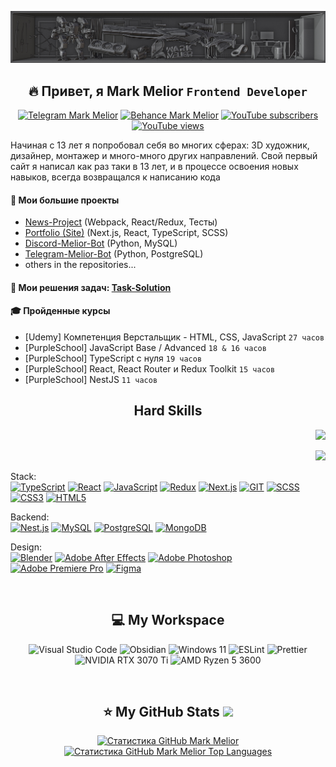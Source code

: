 ![](https://github.com/MarkMelior/MarkMelior/blob/main/banner2.jpg)

<h2 align="center">🔥 Привет, я Mark Melior <code>Frontend Developer</code></h2>

<p align="center">
<a href="https://t.me/MarkMelior" target="_blank">
	<img alt="Telegram Mark Melior" title="Write me" src="https://img.shields.io/badge/Telegram-E6A540?style=for-the-badge&logo=telegram&logoColor=white"/></a>
<a href="https://www.behance.net/MarkMelior" target="_blank">
	<img alt="Behance Mark Melior" title="My 3D & Design works" src="https://img.shields.io/badge/Behance-E66E40?logo=behance&logoColor=fff&style=for-the-badge"/></a>
<a href="https://www.youtube.com/@MarkMelior?sub_confirmation=1" target="_blank">
	<img alt="YouTube subscribers" title="Subscribe to my YouTube channel" src="https://custom-icon-badges.demolab.com/youtube/channel/subscribers/UCrS1fiU-_ImctQ-MDdfLoRA?color=%23E65140&label=SUBSCRIBE&logo=video&logoColor=white&style=for-the-badge&labelColor=E65140"/></a> 
<a href="https://www.youtube.com/@MarkMelior?sub_confirmation=1" target="_blank">
	<img alt="YouTube views" title="YouTube channel total views" src="https://custom-icon-badges.demolab.com/youtube/channel/views/UCrS1fiU-_ImctQ-MDdfLoRA?color=%23E68C40&logo=eye&logoColor=white&style=for-the-badge&labelColor=E68C40"/></a> 
</p>

Начиная с 13 лет я попробовал себя во многих сферах: 3D художник, дизайнер, монтажер и много-много других направлений. Свой первый сайт я написал как раз таки в 13 лет, и в процессе освоения новых навыков, всегда возвращался к написанию кода

#### 🔗 Мои большие проекты

- [News-Project](https://github.com/MarkMelior/News-Project) (Webpack, React/Redux, Тесты)
- [Portfolio (Site)](https://Portfolio-MarkMelior.vercel.app) (Next.js, React, TypeScript, SCSS)
- [Discord-Melior-Bot](https://github.com/MarkMelior/Discord-Melior-Bot) (Python, MySQL)
- [Telegram-Melior-Bot](https://github.com/MarkMelior/Telegram-Melior-Bot) (Python, PostgreSQL)
- others in the repositories...
<!-- - [Learn-JavaScript-Base](https://github.com/MarkMelior/Learn-JavaScript-Base)
- [Learn-React-Pizza-App](https://github.com/MarkMelior/Learn-React-Pizza-App)
- [Learn-Nest.JS](https://github.com/MarkMelior/Learn-Nest.JS) -->

#### 📌 Мои решения задач: [Task-Solution](https://github.com/MarkMelior/Task-Solution)

#### 🎓 Пройденные курсы

- [Udemy] Компетенция Верстальщик - HTML, CSS, JavaScript `27 часов`
- [PurpleSchool] JavaScript Base / Advanced `18 & 16 часов`
- [PurpleSchool] TypeScript с нуля `19 часов`
- [PurpleSchool] React, React Router и Redux Toolkit `15 часов`
- [PurpleSchool] NestJS `11 часов`

<h2 align="center">Hard Skills</h2>

<p align="right">
	<img src="https://www.codewars.com/users/MarkMelior/badges/large" />
</p>
<p align="right">
	<img src="https://img.shields.io/badge/dynamic/json?style=for-the-badge&labelColor=black&color=%23ffa116&label=Solved&query=solvedOverTotal&url=https%3A%2F%2Fbadge.xyli.tech/%2Fapi%2Fusers%2FMarkMelior&logo=leetcode&logoColor=yellow" />
</p>

Stack:  
[![TypeScript](https://img.shields.io/badge/TypeScript-007ACC?style=for-the-badge&logo=typescript&logoColor=white)](https://github.com/MarkMelior)
[![React](https://img.shields.io/badge/React-20232A?style=for-the-badge&logo=react&logoColor=61DAFB)](https://github.com/MarkMelior)
[![JavaScript](https://img.shields.io/badge/JavaScript-F7DF1E?style=for-the-badge&logo=JavaScript&logoColor=white)](https://github.com/MarkMelior)
[![Redux](https://img.shields.io/badge/Redux-593D88?style=for-the-badge&logo=redux&logoColor=white)](https://github.com/MarkMelior)
[![Next.js](https://img.shields.io/badge/Next.js-000?logo=nextdotjs&logoColor=fff&style=for-the-badge)](https://github.com/MarkMelior)
[![GIT](https://img.shields.io/badge/GIT-E44C30?style=for-the-badge&logo=git&logoColor=white)](https://github.com/MarkMelior)
[![SCSS](https://img.shields.io/badge/Scss-CC6699?style=for-the-badge&logo=sass&logoColor=white)](https://github.com/MarkMelior)
[![CSS3](https://img.shields.io/badge/CSS3-1572B6?style=for-the-badge&logo=css3&logoColor=white)](https://github.com/MarkMelior)
[![HTML5](https://img.shields.io/badge/HTML5-E34F26?style=for-the-badge&logo=html5&logoColor=white)](https://github.com/MarkMelior)

Backend:  
[![Nest.js](https://img.shields.io/badge/nest.js-%23DD0031.svg?&style=for-the-badge&logo=nestjs&logoColor=white)](https://github.com/MarkMelior)
[![MySQL](https://img.shields.io/badge/MySQL-00000F?style=for-the-badge&logo=mysql&logoColor=white)](https://github.com/MarkMelior)
[![PostgreSQL](https://img.shields.io/badge/PostgreSQL-316192?style=for-the-badge&logo=postgresql&logoColor=white)](https://github.com/MarkMelior)
[![MongoDB](https://img.shields.io/badge/MongoDB-4EA94B?style=for-the-badge&logo=mongodb&logoColor=white)](https://github.com/MarkMelior)

Design:  
[![Blender](https://img.shields.io/badge/blender-%23F5792A.svg?style=for-the-badge&logo=blender&logoColor=white)](https://github.com/MarkMelior)
[![Adobe After Effects](https://img.shields.io/badge/Adobe%20after%20affects-CF96FD?style=for-the-badge&logo=Adobe%20after%20effects&logoColor=393665)](https://github.com/MarkMelior)
[![Adobe Photoshop](https://img.shields.io/badge/Adobe%20Photoshop-31A8FF?style=for-the-badge&logo=Adobe%20Photoshop&logoColor=black)](https://github.com/MarkMelior)
[![Adobe Premiere Pro](https://img.shields.io/badge/Adobe%20Premiere%20Pro-9999FF?style=for-the-badge&logo=Adobe%20Premiere%20Pro&logoColor=white)](https://github.com/MarkMelior)
[![Figma](https://img.shields.io/badge/Figma-F24E1E?style=for-the-badge&logo=figma&logoColor=white)](https://github.com/MarkMelior)

⠀

<h2 align="center">💻 My Workspace</h2>

<p align="center">
	<img alt="Visual Studio Code" title="Visual Studio Code" src="https://img.shields.io/badge/Visual_Studio_Code-0078D4?style=for-the-badge&logo=visual%20studio%20code&logoColor=white"/>
	<img alt="Obsidian" title="Obsidian" src="https://img.shields.io/badge/Obsidian-7f6df2?style=for-the-badge&logo=obsidian&logoColor=white"/>
	<img alt="Windows 11" title="Windows 11" src="https://img.shields.io/badge/Windows_11-0078D6?style=for-the-badge&logo=windows&logoColor=white"/>
	<img alt="ESLint" title="ESLint" src="https://img.shields.io/badge/eslint-3A33D1?style=for-the-badge&logo=eslint&logoColor=white"/>
	<img alt="Prettier" title="Prettier" src="https://img.shields.io/badge/prettier-1A2C34?style=for-the-badge&logo=prettier&logoColor=F7BA3E"/>
	<img alt="NVIDIA RTX 3070 Ti" title="NVIDIA RTX 3070 Ti" src="https://img.shields.io/badge/NVIDIA-RTX_3070_Ti-76B900?style=for-the-badge&logo=nvidia&logoColor=white"/>
	<img alt="AMD Ryzen 5 3600" title="AMD Ryzen 5 3600" src="https://img.shields.io/badge/AMD-Ryzen_5_3600-ED1C24?style=for-the-badge&logo=amd&logoColor=white"/>
</p>

⠀

<h2 align="center">⭐️ My GitHub Stats <img src="https://komarev.com/ghpvc/?username=markmelior&label=Profile%20views&color=0e75b6&style=flat" /></h2>

<p align="center">
	<a href="http://www.github.com/MarkMelior" align="center">
		<img src="https://github-readme-streak-stats.herokuapp.com/?user=MarkMelior&stroke=ffffff&background=1c1917&ring=0891b2&fire=0891b2&currStreakNum=ffffff&currStreakLabel=0891b2&sideNums=ffffff&sideLabels=ffffff&dates=ffffff&hide_border=true" alt="Статистика GitHub Mark Melior" />
	</a>
	<br>
	<a href="https://github.com/MarkMelior" align="center">
		<img src="https://github-readme-stats.vercel.app/api/top-langs/?username=MarkMelior&langs_count=10&title_color=0891b2&text_color=ffffff&icon_color=0891b2&bg_color=1c1917&hide_border=true&locale=en&custom_title=Top%20%Languages" alt="Статистика GitHub Mark Melior Top Languages" />
	</a>
</p>
